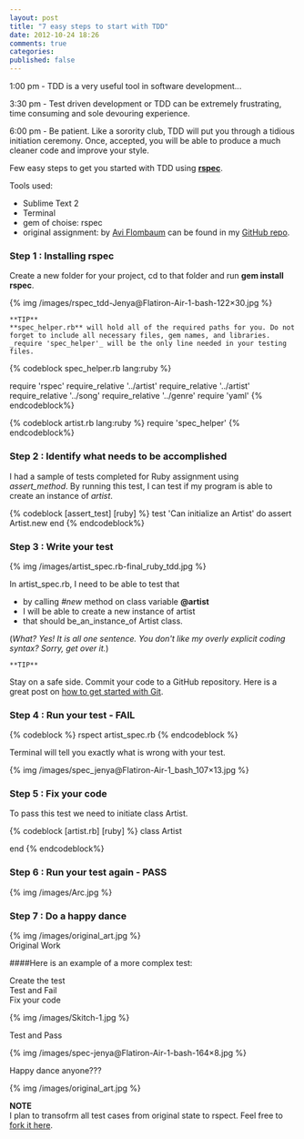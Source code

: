 ```yaml
---
layout: post
title: "7 easy steps to start with TDD"
date: 2012-10-24 18:26
comments: true
categories: 
published: false 
---
```


1:00 pm - TDD is a very useful tool in software development...

3:30 pm - Test driven development or TDD can be extremely frustrating, time consuming and sole devouring experience. 

6:00 pm - Be patient. Like a sorority club, TDD will put you through a tidious initiation ceremony. Once, accepted, you will be able to produce a much cleaner code and improve your style. 

Few easy steps to get you started with TDD using **[rspec](https://rubygems.org/gems/rspec)**.

Tools used:

* Sublime Text 2
* Terminal
* gem of choise: rspec
* original assignment: by [Avi Flombaum](http://twitter.com/aviflombaum) can be found in my [GitHub repo](https://github.com/innatewonderer/playlister-jenya).

### Step 1 : Installing rspec 

Create a new folder for your project, cd to that folder and run **gem install rspec**. 

{% img /images/rspec_tdd-Jenya@Flatiron-Air-1-bash-122×30.jpg %}

	**TIP**
	**spec_helper.rb** will hold all of the required paths for you. Do not forget to include all necessary files, gem names, and libraries. _require 'spec_helper'_ will be the only line needed in your testing files.

{% codeblock spec_helper.rb lang:ruby %}

require 'rspec'
	require_relative '../artist'
	require_relative '../artist'
	require_relative '../song'
	require_relative '../genre'
require 'yaml'
{% endcodeblock%}

{% codeblock artist.rb lang:ruby %}
require 'spec_helper'
{% endcodeblock%}

### Step 2 : Identify what needs to be accomplished

I had a sample of tests completed for Ruby assignment using _assert_method_. By running this test, I can test if my program is able to create an instance of _artist_.

{% codeblock [assert_test] [ruby] %}
test 'Can initialize an Artist' do
	assert Artist.new
end
{% endcodeblock%}

### Step 3 : Write your test

{% img /images/artist_spec.rb-final_ruby_tdd.jpg %}

In artist_spec.rb, I need to be able to test that 

 - by calling _#new_ method on class variable **@artist** 
 - I will be able to create a new instance of artist 
 - that should be_an_instance_of Artist class. 

 (_What? Yes! It is all one sentence. 
 You don't like my overly explicit coding syntax? Sorry, get over it._)

	**TIP**

Stay on a safe side. Commit your code to a GitHub repository. Here is a great post on [how to get started with Git](http://cjbrock.github.com/blog/2012/10/23/5-easy-guides-to-help-you-get-started-with-github/).

### Step 4 : Run your test - FAIL 

{% codeblock %}
rspect artist_spec.rb
{% endcodeblock %}

Terminal will tell you exactly what is wrong with your test.

{% img /images/spec_jenya@Flatiron-Air-1_bash_107×13.jpg %}

### Step 5 : Fix your code

To pass this test we need to initiate class Artist.

{% codeblock [artist.rb] [ruby] %}
class Artist

end
{% endcodeblock%}

### Step 6 : Run your test again - PASS

{% img /images/Arc.jpg %}

### Step 7 : Do a happy dance  
{% img /images/original_art.jpg %}  
Original Work  

####Here is an example of a more complex test:
  
Create the test  
Test and Fail  
Fix your code  

{% img /images/Skitch-1.jpg %}

  Test and Pass

{% img /images/spec-jenya@Flatiron-Air-1-bash-164×8.jpg %}

  Happy dance anyone???  

{% img /images/original_art.jpg %}  


  **NOTE**  
  I plan to transofrm all test cases from original state to rspect. Feel free to [fork it here](https://github.com/innatewonderer/final_ruby_tdd).

 


